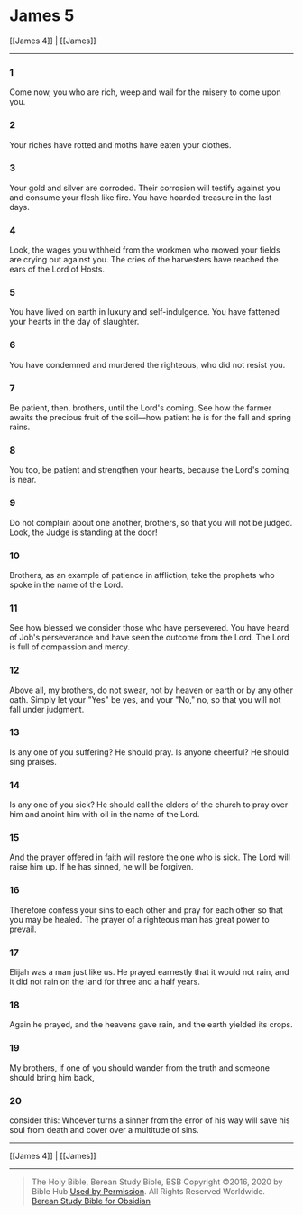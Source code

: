 # James 5

[[James 4]] | [[James]]

---

### 1
Come now, you who are rich, weep and wail for the misery to come upon you.

### 2
Your riches have rotted and moths have eaten your clothes.

### 3
Your gold and silver are corroded. Their corrosion will testify against you and consume your flesh like fire. You have hoarded treasure in the last days.

### 4
Look, the wages you withheld from the workmen who mowed your fields are crying out against you. The cries of the harvesters have reached the ears of the Lord of Hosts.

### 5
You have lived on earth in luxury and self-indulgence. You have fattened your hearts in the day of slaughter.

### 6
You have condemned and murdered the righteous, who did not resist you.

### 7
Be patient, then, brothers, until the Lord's coming. See how the farmer awaits the precious fruit of the soil—how patient he is for the fall and spring rains.

### 8
You too, be patient and strengthen your hearts, because the Lord's coming is near.

### 9
Do not complain about one another, brothers, so that you will not be judged. Look, the Judge is standing at the door!

### 10
Brothers, as an example of patience in affliction, take the prophets who spoke in the name of the Lord.

### 11
See how blessed we consider those who have persevered. You have heard of Job's perseverance and have seen the outcome from the Lord. The Lord is full of compassion and mercy.

### 12
Above all, my brothers, do not swear, not by heaven or earth or by any other oath. Simply let your "Yes" be yes, and your "No," no, so that you will not fall under judgment.

### 13
Is any one of you suffering? He should pray. Is anyone cheerful? He should sing praises.

### 14
Is any one of you sick? He should call the elders of the church to pray over him and anoint him with oil in the name of the Lord.

### 15
And the prayer offered in faith will restore the one who is sick. The Lord will raise him up. If he has sinned, he will be forgiven.

### 16
Therefore confess your sins to each other and pray for each other so that you may be healed. The prayer of a righteous man has great power to prevail.

### 17
Elijah was a man just like us. He prayed earnestly that it would not rain, and it did not rain on the land for three and a half years.

### 18
Again he prayed, and the heavens gave rain, and the earth yielded its crops.

### 19
My brothers, if one of you should wander from the truth and someone should bring him back,

### 20
consider this: Whoever turns a sinner from the error of his way will save his soul from death and cover over a multitude of sins.

---

[[James 4]] | [[James]]

---

> The Holy Bible, Berean Study Bible, BSB
> Copyright &copy;2016, 2020 by Bible Hub
> [Used by Permission](https://berean.bible/terms.htm). All Rights Reserved Worldwide.
> [Berean Study Bible for Obsidian](https://github.com/gapmiss/berean-study-bible-for-obsidian)

